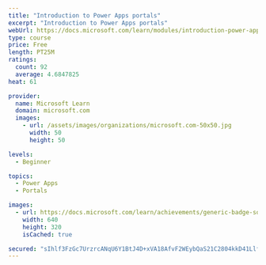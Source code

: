 ```yaml
---
title: "Introduction to Power Apps portals"
excerpt: "Introduction to Power Apps portals"
webUrl: https://docs.microsoft.com/learn/modules/introduction-power-apps-portals/
type: course
price: Free
length: PT25M
ratings:
  count: 92
  average: 4.6847825
heat: 61

provider:
  name: Microsoft Learn
  domain: microsoft.com
  images:
    - url: /assets/images/organizations/microsoft.com-50x50.jpg
      width: 50
      height: 50

levels:
  - Beginner

topics:
  - Power Apps
  - Portals

images:
  - url: https://docs.microsoft.com/learn/achievements/generic-badge-social.png
    width: 640
    height: 320
    isCached: true

secured: "sIhlf3FzGc7UrzrcANqU6Y1BtJ4D+xVA18AfvF2WEybQaS21C2804kkD41Llfn45sL6b9E9TzB4WGiQOP7LpLKvCbBs7+vJw1S2SwfLA/FwfCZItLrVLq7HRNwww7llHba39Z24bKuAH4Iwgxk+yDs8AMXiiSO8aiosvb67wg/xrZbO/TnwAKM0ZACzaFdkMB06dsGCtKwP7XIWMtzkcp2oR4JcXiBps+zy/bhPDaE5PBBN+NcKuf+9J60KN1CCpE4+B2rwgl0TFV8J7QL2FSh0gCF7NO66df113Abo6Xc1/asnxUEIMK1aVqiAtQdLqxez2VqokKZljL3GltytQStBxlUYOB58SMNqpiOdyJbDa6pF+WRnXZ9IMKMf2CF8QA/HoLzFyq/zT5qxxQt2L7BnqEqiAjfEnRhZniIQtBhc=;MAVRX9fbp0MThg2w8sdTRA=="
---
```


